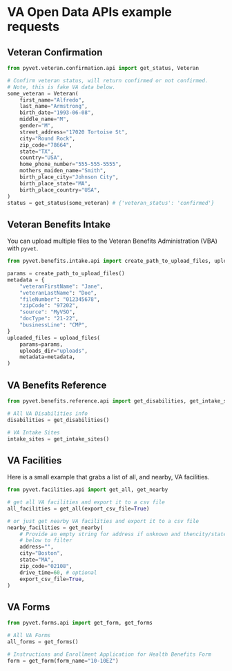 # VA Open Data APIs example requests

## Veteran Confirmation

```python
from pyvet.veteran.confirmation.api import get_status, Veteran

# Confirm veteran status, will return confirmed or not confirmed.
# Note, this is fake VA data below.
some_veteran = Veteran(
    first_name="Alfredo",
    last_name="Armstrong",
    birth_date="1993-06-08",
    middle_name="M",
    gender="M",
    street_address="17020 Tortoise St",
    city="Round Rock",
    zip_code="78664",
    state="TX",
    country="USA",
    home_phone_number="555-555-5555",
    mothers_maiden_name="Smith",
    birth_place_city="Johnson City",
    birth_place_state="MA",
    birth_place_country="USA",
)
status = get_status(some_veteran) # {'veteran_status': 'confirmed'}
```

## Veteran Benefits Intake

You can upload multiple files to the Veteran Benefits Administration (VBA) with
`pyvet`.

```python
from pyvet.benefits.intake.api import create_path_to_upload_files, upload_files

params = create_path_to_upload_files()
metadata = {
    "veteranFirstName": "Jane",
    "veteranLastName": "Doe",
    "fileNumber": "012345678",
    "zipCode": "97202",
    "source": "MyVSO",
    "docType": "21-22",
    "businessLine": "CMP",
}
uploaded_files = upload_files(
    params=params,
    uploads_dir="uploads",
    metadata=metadata,
)
```

## VA Benefits Reference

```python
from pyvet.benefits.reference.api import get_disabilities, get_intake_sites

# All VA Disabilities info
disabilities = get_disabilities()

# VA Intake Sites
intake_sites = get_intake_sites()

```

## VA Facilities

Here is a small example that grabs a list of all, and nearby, VA facilities.

```python
from pyvet.facilities.api import get_all, get_nearby

# get all VA facilities and export it to a csv file
all_facilities = get_all(export_csv_file=True)

# or just get nearby VA facilities and export it to a csv file
nearby_facilities = get_nearby(
    # Provide an empty string for address if unknown and thencity/state/zip
    # below to filter
    address="",
    city="Boston",
    state="MA",
    zip_code="02108",
    drive_time=60, # optional
    export_csv_file=True,
)
```

## VA Forms

```python
from pyvet.forms.api import get_form, get_forms

# All VA Forms
all_forms = get_forms()

# Instructions and Enrollment Application for Health Benefits Form
form = get_form(form_name="10-10EZ")

```
